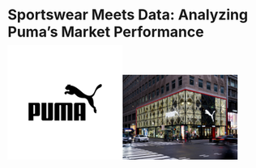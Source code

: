 # Sportswear Meets Data: Analyzing Puma’s Market Performance
<img src="pictures/puma.jpg" alt="banner" width="45%" style="margin-top: -10px;" width="500"><img src="pictures/puma store.jpg" alt="store" width="45%">



